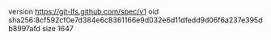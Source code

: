 version https://git-lfs.github.com/spec/v1
oid sha256:8cf592cf0e7d384e6c8361166e9d032e6d11dfedd9d06f6a237e395db8997afd
size 1647
